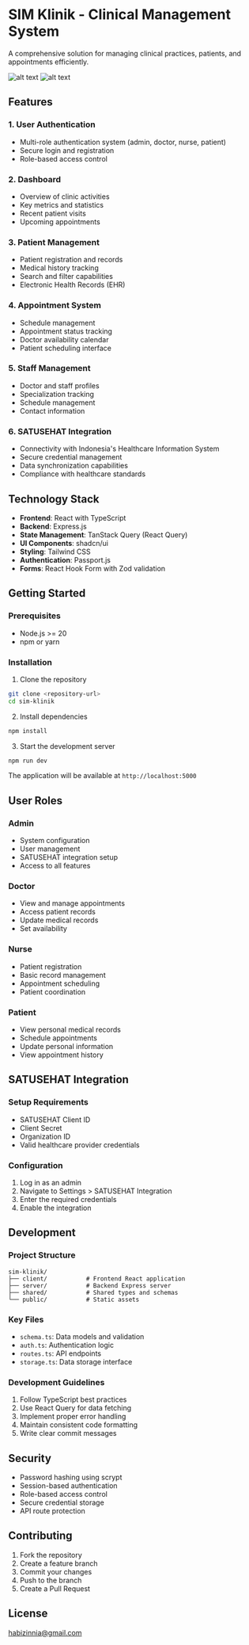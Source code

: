 # SIM Klinik - Clinical Management System

A comprehensive solution for managing clinical practices, patients, and appointments efficiently.

![alt text](image.png)
![alt text](satusehat.png)


## Features

### 1. User Authentication
- Multi-role authentication system (admin, doctor, nurse, patient)
- Secure login and registration
- Role-based access control

### 2. Dashboard
- Overview of clinic activities
- Key metrics and statistics
- Recent patient visits
- Upcoming appointments

### 3. Patient Management
- Patient registration and records
- Medical history tracking
- Search and filter capabilities
- Electronic Health Records (EHR)

### 4. Appointment System
- Schedule management
- Appointment status tracking
- Doctor availability calendar
- Patient scheduling interface

### 5. Staff Management
- Doctor and staff profiles
- Specialization tracking
- Schedule management
- Contact information

### 6. SATUSEHAT Integration
- Connectivity with Indonesia's Healthcare Information System
- Secure credential management
- Data synchronization capabilities
- Compliance with healthcare standards

## Technology Stack

- **Frontend**: React with TypeScript
- **Backend**: Express.js
- **State Management**: TanStack Query (React Query)
- **UI Components**: shadcn/ui
- **Styling**: Tailwind CSS
- **Authentication**: Passport.js
- **Forms**: React Hook Form with Zod validation

## Getting Started

### Prerequisites
- Node.js >= 20
- npm or yarn

### Installation

1. Clone the repository
```bash
git clone <repository-url>
cd sim-klinik
```

2. Install dependencies
```bash
npm install
```

3. Start the development server
```bash
npm run dev
```

The application will be available at `http://localhost:5000`

## User Roles

### Admin
- System configuration
- User management
- SATUSEHAT integration setup
- Access to all features

### Doctor
- View and manage appointments
- Access patient records
- Update medical records
- Set availability

### Nurse
- Patient registration
- Basic record management
- Appointment scheduling
- Patient coordination

### Patient
- View personal medical records
- Schedule appointments
- Update personal information
- View appointment history

## SATUSEHAT Integration

### Setup Requirements
- SATUSEHAT Client ID
- Client Secret
- Organization ID
- Valid healthcare provider credentials

### Configuration
1. Log in as an admin
2. Navigate to Settings > SATUSEHAT Integration
3. Enter the required credentials
4. Enable the integration

## Development

### Project Structure
```
sim-klinik/
├── client/           # Frontend React application
├── server/           # Backend Express server
├── shared/           # Shared types and schemas
└── public/           # Static assets
```

### Key Files
- `schema.ts`: Data models and validation
- `auth.ts`: Authentication logic
- `routes.ts`: API endpoints
- `storage.ts`: Data storage interface

### Development Guidelines
1. Follow TypeScript best practices
2. Use React Query for data fetching
3. Implement proper error handling
4. Maintain consistent code formatting
5. Write clear commit messages

## Security

- Password hashing using scrypt
- Session-based authentication
- Role-based access control
- Secure credential storage
- API route protection

## Contributing

1. Fork the repository
2. Create a feature branch
3. Commit your changes
4. Push to the branch
5. Create a Pull Request

## License

habizinnia@gmail.com
